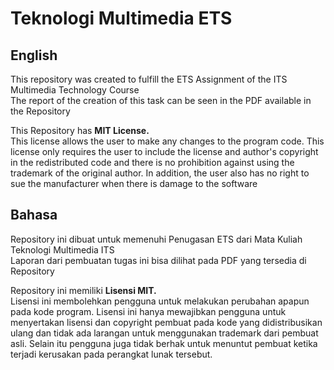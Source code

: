 # Teknologi Multimedia ETS

## English
This repository was created to fulfill the ETS Assignment of the ITS Multimedia Technology Course    
The report of the creation of this task can be seen in the PDF available in the Repository

This Repository has **MIT License.**   
This license allows the user to make any changes to the program code. This license only requires the user to include the license and author's copyright in the redistributed code and there is no prohibition against using the trademark of the original author. In addition, the user also has no right to sue the manufacturer when there is damage to the software

## Bahasa
Repository ini dibuat untuk memenuhi Penugasan ETS dari Mata Kuliah Teknologi Multimedia ITS   
Laporan dari pembuatan tugas ini bisa dilihat pada PDF yang tersedia di Repository

Repository ini memiliki **Lisensi MIT.**      
Lisensi ini membolehkan pengguna untuk melakukan perubahan apapun pada kode program. Lisensi ini hanya mewajibkan pengguna untuk menyertakan lisensi dan copyright pembuat pada kode yang didistribusikan ulang dan tidak ada larangan untuk menggunakan trademark dari pembuat asli. Selain itu pengguna juga tidak berhak untuk menuntut pembuat ketika terjadi kerusakan pada perangkat lunak tersebut.
